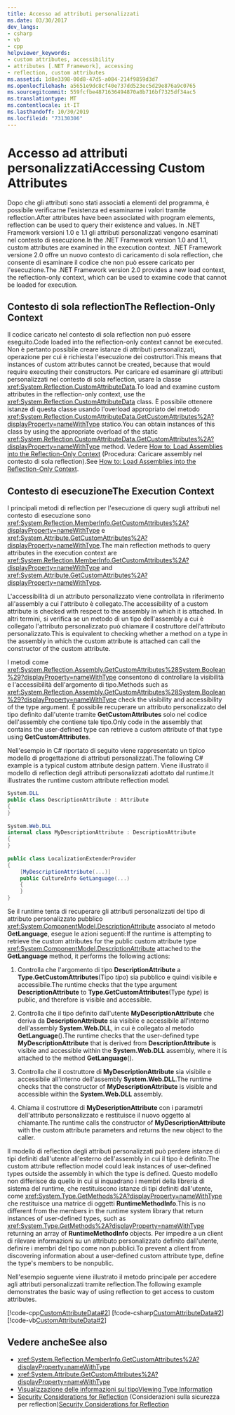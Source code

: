 ```yaml
---
title: Accesso ad attributi personalizzati
ms.date: 03/30/2017
dev_langs:
- csharp
- vb
- cpp
helpviewer_keywords:
- custom attributes, accessibility
- attributes [.NET Framework], accessing
- reflection, custom attributes
ms.assetid: 1d8e3398-00d8-47d5-a084-214f9859d3d7
ms.openlocfilehash: a5651e9dc8cf40e737dd523ec5d29e876a9c0765
ms.sourcegitcommit: 559fcfbe4871636494870a8b716bf7325df34ac5
ms.translationtype: MT
ms.contentlocale: it-IT
ms.lasthandoff: 10/30/2019
ms.locfileid: "73130306"
---
```

# <a name="accessing-custom-attributes"></a><span data-ttu-id="a8a95-102">Accesso ad attributi personalizzati</span><span class="sxs-lookup"><span data-stu-id="a8a95-102">Accessing Custom Attributes</span></span>
<span data-ttu-id="a8a95-103">Dopo che gli attributi sono stati associati a elementi del programma, è possibile verificarne l'esistenza ed esaminarne i valori tramite reflection.</span><span class="sxs-lookup"><span data-stu-id="a8a95-103">After attributes have been associated with program elements, reflection can be used to query their existence and values.</span></span> <span data-ttu-id="a8a95-104">In .NET Framework versioni 1.0 e 1.1 gli attributi personalizzati vengono esaminati nel contesto di esecuzione.</span><span class="sxs-lookup"><span data-stu-id="a8a95-104">In the .NET Framework version 1.0 and 1.1, custom attributes are examined in the execution context.</span></span> <span data-ttu-id="a8a95-105">.NET Framework versione 2.0 offre un nuovo contesto di caricamento di sola reflection, che consente di esaminare il codice che non può essere caricato per l'esecuzione.</span><span class="sxs-lookup"><span data-stu-id="a8a95-105">The .NET Framework version 2.0 provides a new load context, the reflection-only context, which can be used to examine code that cannot be loaded for execution.</span></span>  
  
## <a name="the-reflection-only-context"></a><span data-ttu-id="a8a95-106">Contesto di sola reflection</span><span class="sxs-lookup"><span data-stu-id="a8a95-106">The Reflection-Only Context</span></span>  
 <span data-ttu-id="a8a95-107">Il codice caricato nel contesto di sola reflection non può essere eseguito.</span><span class="sxs-lookup"><span data-stu-id="a8a95-107">Code loaded into the reflection-only context cannot be executed.</span></span> <span data-ttu-id="a8a95-108">Non è pertanto possibile creare istanze di attributi personalizzati, operazione per cui è richiesta l'esecuzione dei costruttori.</span><span class="sxs-lookup"><span data-stu-id="a8a95-108">This means that instances of custom attributes cannot be created, because that would require executing their constructors.</span></span> <span data-ttu-id="a8a95-109">Per caricare ed esaminare gli attributi personalizzati nel contesto di sola reflection, usare la classe <xref:System.Reflection.CustomAttributeData>.</span><span class="sxs-lookup"><span data-stu-id="a8a95-109">To load and examine custom attributes in the reflection-only context, use the <xref:System.Reflection.CustomAttributeData> class.</span></span> <span data-ttu-id="a8a95-110">È possibile ottenere istanze di questa classe usando l'overload appropriato del metodo <xref:System.Reflection.CustomAttributeData.GetCustomAttributes%2A?displayProperty=nameWithType> statico.</span><span class="sxs-lookup"><span data-stu-id="a8a95-110">You can obtain instances of this class by using the appropriate overload of the static <xref:System.Reflection.CustomAttributeData.GetCustomAttributes%2A?displayProperty=nameWithType> method.</span></span> <span data-ttu-id="a8a95-111">Vedere [How to: Load Assemblies into the Reflection-Only Context](how-to-load-assemblies-into-the-reflection-only-context.md) (Procedura: Caricare assembly nel contesto di sola reflection).</span><span class="sxs-lookup"><span data-stu-id="a8a95-111">See [How to: Load Assemblies into the Reflection-Only Context](how-to-load-assemblies-into-the-reflection-only-context.md).</span></span>  
  
## <a name="the-execution-context"></a><span data-ttu-id="a8a95-112">Contesto di esecuzione</span><span class="sxs-lookup"><span data-stu-id="a8a95-112">The Execution Context</span></span>  
 <span data-ttu-id="a8a95-113">I principali metodi di reflection per l'esecuzione di query sugli attributi nel contesto di esecuzione sono <xref:System.Reflection.MemberInfo.GetCustomAttributes%2A?displayProperty=nameWithType> e <xref:System.Attribute.GetCustomAttributes%2A?displayProperty=nameWithType>.</span><span class="sxs-lookup"><span data-stu-id="a8a95-113">The main reflection methods to query attributes in the execution context are <xref:System.Reflection.MemberInfo.GetCustomAttributes%2A?displayProperty=nameWithType> and <xref:System.Attribute.GetCustomAttributes%2A?displayProperty=nameWithType>.</span></span>  
  
 <span data-ttu-id="a8a95-114">L'accessibilità di un attributo personalizzato viene controllata in riferimento all'assembly a cui l'attributo è collegato.</span><span class="sxs-lookup"><span data-stu-id="a8a95-114">The accessibility of a custom attribute is checked with respect to the assembly in which it is attached.</span></span> <span data-ttu-id="a8a95-115">In altri termini, si verifica se un metodo di un tipo dell'assembly a cui è collegato l'attributo personalizzato può chiamare il costruttore dell'attributo personalizzato.</span><span class="sxs-lookup"><span data-stu-id="a8a95-115">This is equivalent to checking whether a method on a type in the assembly in which the custom attribute is attached can call the constructor of the custom attribute.</span></span>  
  
 <span data-ttu-id="a8a95-116">I metodi come <xref:System.Reflection.Assembly.GetCustomAttributes%28System.Boolean%29?displayProperty=nameWithType> consentono di controllare la visibilità e l'accessibilità dell'argomento di tipo.</span><span class="sxs-lookup"><span data-stu-id="a8a95-116">Methods such as <xref:System.Reflection.Assembly.GetCustomAttributes%28System.Boolean%29?displayProperty=nameWithType> check the visibility and accessibility of the type argument.</span></span> <span data-ttu-id="a8a95-117">È possibile recuperare un attributo personalizzato del tipo definito dall'utente tramite **GetCustomAttributes** solo nel codice dell'assembly che contiene tale tipo.</span><span class="sxs-lookup"><span data-stu-id="a8a95-117">Only code in the assembly that contains the user-defined type can retrieve a custom attribute of that type using **GetCustomAttributes**.</span></span>  
  
 <span data-ttu-id="a8a95-118">Nell'esempio in C# riportato di seguito viene rappresentato un tipico modello di progettazione di attributi personalizzati.</span><span class="sxs-lookup"><span data-stu-id="a8a95-118">The following C# example is a typical custom attribute design pattern.</span></span> <span data-ttu-id="a8a95-119">Viene illustrato il modello di reflection degli attributi personalizzati adottato dal runtime.</span><span class="sxs-lookup"><span data-stu-id="a8a95-119">It illustrates the runtime custom attribute reflection model.</span></span>  
  
```csharp
System.DLL  
public class DescriptionAttribute : Attribute  
{  
}  
  
System.Web.DLL  
internal class MyDescriptionAttribute : DescriptionAttribute  
{  
}  
  
public class LocalizationExtenderProvider  
{  
    [MyDescriptionAttribute(...)]  
    public CultureInfo GetLanguage(...)  
    {  
    }  
}  
```  
  
 <span data-ttu-id="a8a95-120">Se il runtime tenta di recuperare gli attributi personalizzati del tipo di attributo personalizzato pubblico <xref:System.ComponentModel.DescriptionAttribute> associato al metodo **GetLanguage**, esegue le azioni seguenti:</span><span class="sxs-lookup"><span data-stu-id="a8a95-120">If the runtime is attempting to retrieve the custom attributes for the public custom attribute type <xref:System.ComponentModel.DescriptionAttribute> attached to the **GetLanguage** method, it performs the following actions:</span></span>  
  
1. <span data-ttu-id="a8a95-121">Controlla che l'argomento di tipo **DescriptionAttribute** a **Type.GetCustomAttributes**(Tipo *tipo*) sia pubblico e quindi visibile e accessibile.</span><span class="sxs-lookup"><span data-stu-id="a8a95-121">The runtime checks that the type argument **DescriptionAttribute** to **Type.GetCustomAttributes**(Type *type*) is public, and therefore is visible and accessible.</span></span>  
  
2. <span data-ttu-id="a8a95-122">Controlla che il tipo definito dall'utente **MyDescriptionAttribute** che deriva da **DescriptionAttribute** sia visibile e accessibile all'interno dell'assembly **System.Web.DLL**, in cui è collegato al metodo **GetLanguage**().</span><span class="sxs-lookup"><span data-stu-id="a8a95-122">The runtime checks that the user-defined type **MyDescriptionAttribute** that is derived from **DescriptionAttribute** is visible and accessible within the **System.Web.DLL** assembly, where it is attached to the method **GetLanguage**().</span></span>  
  
3. <span data-ttu-id="a8a95-123">Controlla che il costruttore di **MyDescriptionAttribute** sia visibile e accessibile all'interno dell'assembly **System.Web.DLL**.</span><span class="sxs-lookup"><span data-stu-id="a8a95-123">The runtime checks that the constructor of **MyDescriptionAttribute** is visible and accessible within the **System.Web.DLL** assembly.</span></span>  
  
4. <span data-ttu-id="a8a95-124">Chiama il costruttore di **MyDescriptionAttribute** con i parametri dell'attributo personalizzato e restituisce il nuovo oggetto al chiamante.</span><span class="sxs-lookup"><span data-stu-id="a8a95-124">The runtime calls the constructor of **MyDescriptionAttribute** with the custom attribute parameters and returns the new object to the caller.</span></span>  
  
 <span data-ttu-id="a8a95-125">Il modello di reflection degli attributi personalizzati può perdere istanze di tipi definiti dall'utente all'esterno dell'assembly in cui il tipo è definito.</span><span class="sxs-lookup"><span data-stu-id="a8a95-125">The custom attribute reflection model could leak instances of user-defined types outside the assembly in which the type is defined.</span></span> <span data-ttu-id="a8a95-126">Questo modello non differisce da quello in cui si inquadrano i membri della libreria di sistema del runtime, che restituiscono istanze di tipi definiti dall'utente, come <xref:System.Type.GetMethods%2A?displayProperty=nameWithType> che restituisce una matrice di oggetti **RuntimeMethodInfo**.</span><span class="sxs-lookup"><span data-stu-id="a8a95-126">This is no different from the members in the runtime system library that return instances of user-defined types, such as <xref:System.Type.GetMethods%2A?displayProperty=nameWithType> returning an array of **RuntimeMethodInfo** objects.</span></span> <span data-ttu-id="a8a95-127">Per impedire a un client di rilevare informazioni su un attributo personalizzato definito dall'utente, definire i membri del tipo come non pubblici.</span><span class="sxs-lookup"><span data-stu-id="a8a95-127">To prevent a client from discovering information about a user-defined custom attribute type, define the type's members to be nonpublic.</span></span>  
  
 <span data-ttu-id="a8a95-128">Nell'esempio seguente viene illustrato il metodo principale per accedere agli attributi personalizzati tramite reflection.</span><span class="sxs-lookup"><span data-stu-id="a8a95-128">The following example demonstrates the basic way of using reflection to get access to custom attributes.</span></span>  
  
 [!code-cpp[CustomAttributeData#2](../../../samples/snippets/cpp/VS_Snippets_CLR/CustomAttributeData/CPP/source2.cpp#2)]
 [!code-csharp[CustomAttributeData#2](../../../samples/snippets/csharp/VS_Snippets_CLR/CustomAttributeData/CS/source2.cs#2)]
 [!code-vb[CustomAttributeData#2](../../../samples/snippets/visualbasic/VS_Snippets_CLR/CustomAttributeData/VB/source2.vb#2)]  
  
## <a name="see-also"></a><span data-ttu-id="a8a95-129">Vedere anche</span><span class="sxs-lookup"><span data-stu-id="a8a95-129">See also</span></span>

- <xref:System.Reflection.MemberInfo.GetCustomAttributes%2A?displayProperty=nameWithType>
- <xref:System.Attribute.GetCustomAttributes%2A?displayProperty=nameWithType>
- [<span data-ttu-id="a8a95-130">Visualizzazione delle informazioni sul tipo</span><span class="sxs-lookup"><span data-stu-id="a8a95-130">Viewing Type Information</span></span>](viewing-type-information.md)
- <span data-ttu-id="a8a95-131">[Security Considerations for Reflection](security-considerations-for-reflection.md) (Considerazioni sulla sicurezza per reflection)</span><span class="sxs-lookup"><span data-stu-id="a8a95-131">[Security Considerations for Reflection](security-considerations-for-reflection.md)</span></span>
